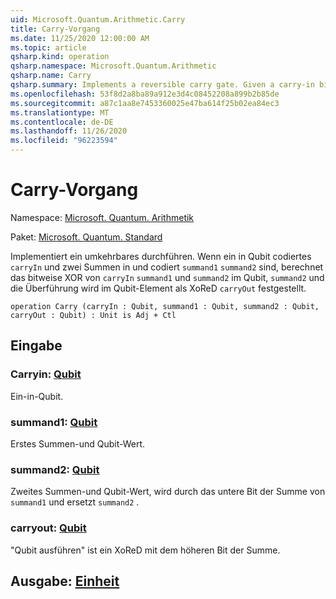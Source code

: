 ```yaml
---
uid: Microsoft.Quantum.Arithmetic.Carry
title: Carry-Vorgang
ms.date: 11/25/2020 12:00:00 AM
ms.topic: article
qsharp.kind: operation
qsharp.namespace: Microsoft.Quantum.Arithmetic
qsharp.name: Carry
qsharp.summary: Implements a reversible carry gate. Given a carry-in bit encoded in qubit `carryIn` and two summand bits encoded in `summand1` and `summand2`, computes the bitwise xor of `carryIn`, `summand1` and `summand2` in the qubit `summand2` and the carry-out is xored to the qubit `carryOut`.
ms.openlocfilehash: 53f8d2a8ba89a912e3d4c08452208a899b2b85de
ms.sourcegitcommit: a87c1aa8e7453360025e47ba614f25b02ea84ec3
ms.translationtype: MT
ms.contentlocale: de-DE
ms.lasthandoff: 11/26/2020
ms.locfileid: "96223594"
---
```

# <a name="carry-operation"></a>Carry-Vorgang

Namespace: [Microsoft. Quantum. Arithmetik](xref:Microsoft.Quantum.Arithmetic)

Paket: [Microsoft. Quantum. Standard](https://nuget.org/packages/Microsoft.Quantum.Standard)


Implementiert ein umkehrbares durchführen. Wenn ein in Qubit codiertes `carryIn` und zwei Summen in und codiert `summand1` `summand2` sind, berechnet das bitweise XOR von `carryIn` `summand1` und `summand2` im Qubit, `summand2` und die Überführung wird im Qubit-Element als XoReD `carryOut` festgestellt.

```qsharp
operation Carry (carryIn : Qubit, summand1 : Qubit, summand2 : Qubit, carryOut : Qubit) : Unit is Adj + Ctl
```


## <a name="input"></a>Eingabe

### <a name="carryin--qubit"></a>Carryin: [Qubit](xref:microsoft.quantum.lang-ref.qubit)

Ein-in-Qubit.


### <a name="summand1--qubit"></a>summand1: [Qubit](xref:microsoft.quantum.lang-ref.qubit)

Erstes Summen-und Qubit-Wert.


### <a name="summand2--qubit"></a>summand2: [Qubit](xref:microsoft.quantum.lang-ref.qubit)

Zweites Summen-und Qubit-Wert, wird durch das untere Bit der Summe von `summand1` und ersetzt `summand2` .


### <a name="carryout--qubit"></a>carryout: [Qubit](xref:microsoft.quantum.lang-ref.qubit)

"Qubit ausführen" ist ein XoReD mit dem höheren Bit der Summe.



## <a name="output--unit"></a>Ausgabe: [Einheit](xref:microsoft.quantum.lang-ref.unit)

